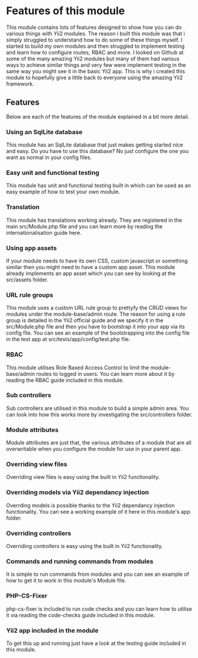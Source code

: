 # Features of this module

This module contains lots of features designed to show how you can do various things with Yii2 modules. The reason i built this module was that i simply struggled to understand how to do some of these things myself. I started to build my own modules and then struggled to implement testing and learn how to configure routes, RBAC and more. I looked on Github at some of the many amazing Yii2 modules but many of them had various ways to achieve similar things and very few were implement testing in the same way you might see it in the basic Yii2 app. This is why i created this module to hopefully give a little back to everyone using the amazing Yii2 framework.

## Features

Below are each of the features of the module explained in a bit more detail.

### Using an SqlLite database

This module has an SqlLite database that just makes getting started nice and easy. Do you have to use this database? No just configure the one you want as normal in your config files.

### Easy unit and functional testing

This module has unit and functional testing built in which can be used as an easy example of how to test your own module.

### Translation

This module has translations working already. They are registered in the main src/Module.php file and you can learn more by reading the internationalisation guide here.

### Using app assets

If your module needs to have its own CSS, custom javascript or something similar then you might need to have a custom app asset. This module already implements an app asset which you can see by looking at the src/assets folder.

### URL rule groups

This module uses a custom URL rule group to prettyfy the CRUD views for modules under the module-base/admin route. The reason for using a rule group is detailed in the Yii2 official guide and we specify it in the src/Module.php file and then you have to bootstrap it into your app via its config file. You can see an example of the bootstrapping into the config file in the test app at src/tests/app/config/test.php file.

### RBAC

This module utilises Role Based Access Control to limit the module-base/admin routes to logged in users. You can learn more about it by reading the RBAC guide included in this module.

### Sub controllers

Sub controllers are utilised in this module to build a simple admin area. You can look into how this works more by investigating the src/controllers folder.

### Module attributes

Module attributes are just that, the various attributes of a module that are all overwritable when you configure the module for use in your parent app.

### Overriding view files

Overriding view files is easy using the built in Yii2 functionality.

### Overriding models via Yii2 dependancy injection

Overrding models is possible thanks to the Yii2 dependancy injection functionality. You can see a working example of it here in this module's app folder.

### Overriding controllers

Overriding controllers is easy using the built in Yii2 functionality.

### Commands and running commands from modules

It is simple to run commands from modules and you can see an example of how to get it to work in this module's Module file.

### PHP-CS-Fixer

php-cs-fixer is included to run code checks and you can learn how to utilise it via reading the code-checks guide included in this module.

### Yii2 app included in the module

To get this up and running just have a look at the testing guide included in this module.